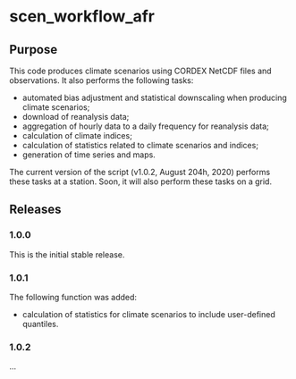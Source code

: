 # scen_workflow_afr

## Purpose

This code produces climate scenarios using CORDEX NetCDF files and observations. It also performs the following tasks:
- automated bias adjustment and statistical downscaling when producing climate scenarios;
- download of reanalysis data;
- aggregation of hourly data to a daily frequency for reanalysis data;
- calculation of climate indices;
- calculation of statistics related to climate scenarios and indices;
- generation of time series and maps.

The current version of the script (v1.0.2, August 204h, 2020) performs these tasks at a station. Soon, it will also perform these tasks on a grid.

## Releases
### 1.0.0

This is the initial stable release.

### 1.0.1

The following function was added:
- calculation of statistics for climate scenarios to include user-defined quantiles.

### 1.0.2

...
